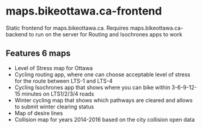 # maps.bikeottawa.ca-frontend
Static frontend for maps.bikeottawa.ca.
Requires maps.bikeottawa.ca-backend to run on the server for Routing and Isochrones apps to work

## Features 6 maps
- Level of Stress map for Ottawa
- Cycling routing app, where one can choose acceptable level of stress for the route between LTS-1 and LTS-4
- Cycling Isochrones app that shows where you can bike within 3-6-9-12-15 minutes on LTS1/2/3/4 roads
- Winter cycling map that shows which pathways are cleared and allows to submit winter clearing status
- Map of desire lines
- Collision map for years 2014-2016 based on the city collision open data


